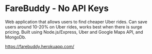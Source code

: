 # FareBuddy - No API Keys

Web application that allows users to find cheaper Uber rides. Can save users around 10-20% on Uber rides, works best when there is surge pricing. Built using Node.js/Express, Uber and Google Maps API, and MongoDb.



https://farebuddy.herokuapp.com/
